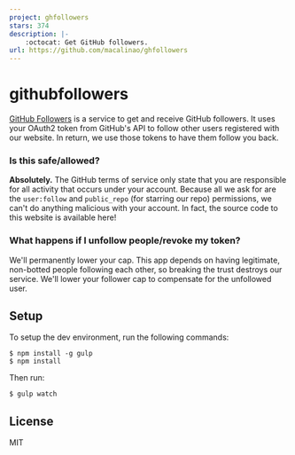 ```yaml
---
project: ghfollowers
stars: 374
description: |-
    :octocat: Get GitHub followers.
url: https://github.com/macalinao/ghfollowers
---
```


githubfollowers
===============

[GitHub Followers][site] is a service to get and receive GitHub followers. It uses your OAuth2 token from GitHub's API to follow other users registered with our website. In return, we use those tokens to have them follow you back.

### Is this safe/allowed?
**Absolutely.** The GitHub terms of service only state that you are responsible for all activity that occurs under your account. Because all we ask for are the `user:follow` and `public_repo` (for starring our repo) permissions, we can't do anything malicious with your account. In fact, the source code to this website is available here!

### What happens if I unfollow people/revoke my token?
We'll permanently lower your cap. This app depends on having legitimate, non-botted people following each other, so breaking the trust destroys our service. We'll lower your follower cap to compensate for the unfollowed user.

## Setup

To setup the dev environment, run the following commands:

```
$ npm install -g gulp
$ npm install
```

Then run:


```
$ gulp watch
```

## License
MIT

[site]: http://www.githubfollowers.com/

